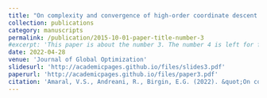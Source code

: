 ```yaml
---
title: "On complexity and convergence of high-order coordinate descent algorithms for smooth nonconvex box-constrained minimization"
collection: publications
category: manuscripts
permalink: /publication/2015-10-01-paper-title-number-3
#excerpt: 'This paper is about the number 3. The number 4 is left for future work.'
date: 2022-04-28
venue: 'Journal of Global Optimization'
slidesurl: 'http://academicpages.github.io/files/slides3.pdf'
paperurl: 'http://academicpages.github.io/files/paper3.pdf'
citation: 'Amaral, V.S., Andreani, R., Birgin, E.G. (2022). &quot;On complexity and convergence of high-order coordinate descent algorithms for smooth nonconvex box-constrained minimization.&quot; <i>J Glob Optim  84, 527–561 (2022) 1</i>. 1(3).'
---
```



